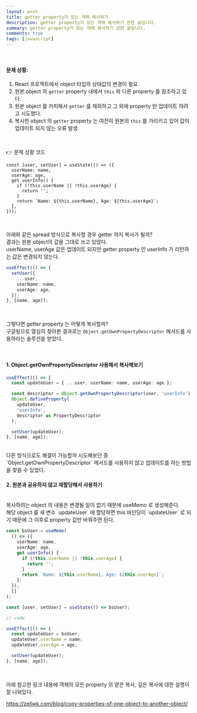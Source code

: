 ```yaml
---
layout: post
title: getter property가 있는 객체 복사하기
description: getter property가 있는 객체 복사하기 관련 글입니다.
summary: getter property가 있는 객체 복사하기 관련 글입니다.
comments: true
tags: [javascript]
---
```


<br>

#### 문제 상황:

1.  React 프로젝트에서 object 타입의 상태값의 변경이 필요.
2.  원본 object 의 `getter` property 내에서 `this` 와 다른 property 를 참조하고 있다.
3.  원본 object 를 카피해서 `getter` 를 제외하고 그 외에 property 만 업데이트 하려고 시도했다.
4.  복사한 object 의 `getter` property 는 여전히 원본의 `this` 를 가리키고 있어 값이 업데이트 되지 않는 오류 발생.

<br>

👉 문제 상황 코드

```tsx
const [user, setUser] = useState(() => ({
  userName: name,
  userAge: age,
  get userInfo() {
    if (!this.userName || !this.userAge) {
      return '';
    }
    return `Name: ${this.userName}, Age: ${this.userAge}`;
  },
}));
```

<br>

아래와 같은 spread 방식으로 복사할 경우 getter 까지 복사가 될까?<br>
결과는 원본 object의 값을 그대로 쓰고 있었다.<br>
userName, userAge 값은 업데이트 되지만 getter property 인 userInfo 가 리턴하는 값은 변경되지 않는다.

```ts
useEffect(() => {
  setUser({
    ...user,
    userName: name,
    userAge: age,
  });
}, [name, age]);
```

<br>

그렇다면 getter property 는 어떻게 복사할까?<br>
구글링으로 열심히 찾아본 결과로는 `Object.getOwnPropertyDescriptor` 메서드를 사용하라는 솔루션을 받았다.

<br>

#### 1. Object.getOwnPropertyDescriptor 사용해서 복사해보기

```ts
useEffect(() => {
  const updateUser = { ...user, userName: name, userAge: age };

  const descriptor = Object.getOwnPropertyDescriptor(user, 'userInfo');
  Object.defineProperty(
    updateUser,
    'userInfo',
    descriptor as PropertyDescriptor
  );

  setUser(updateUser);
}, [name, age]);
```

<br>
다른 방식으로도 해결이 가능할까 시도해보던 중 `Object.getOwnPropertyDescriptor` 메서드를 사용하지 않고
업데이트를 하는 방법을 찾을 수 있었다.

<br>

#### 2. 원본과 공유하지 않고 재할당해서 사용하기

<br>
복사하려는 object 의 내용은 변경될 일이 없기 때문에 useMemo 로 생성해준다.<br>
해당 object 를 새 변수 `updateUser` 에 할당하면 this 바인딩이 `updateUser` 로 되기 때문에 그 이후로 property 값만 바꿔주면 된다.

```ts
const bsUser = useMemo(
  () => ({
    userName: name,
    userAge: age,
    get userInfo() {
      if (!this.userName || !this.userAge) {
        return '';
      }
      return `Name: ${this.userName}, Age: ${this.userAge}`;
    },
  }),
  []
);

const [user, setUser] = useState(() => bsUser);

// code

useEffect(() => {
  const updateUser = bsUser;
  updateUser.userName = name;
  updateUser.userAge = age;

  setUser(updateUser);
}, [name, age]);
```

<br>

아래 참고한 링크 내용에 객체의 모든 property 의 얕은 복사, 깊은 복사에 대한 설명이 잘 나와있다.
<br>

<https://zellwk.com/blog/copy-properties-of-one-object-to-another-object/>
